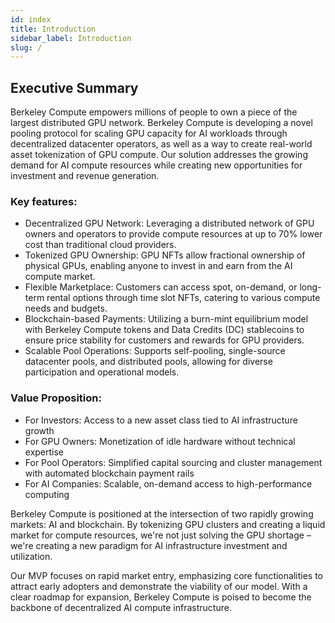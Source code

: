 ```yaml
---
id: index
title: Introduction
sidebar_label: Introduction
slug: /
---
```


## Executive Summary

Berkeley Compute empowers millions of people to own a piece of the largest distributed GPU network. Berkeley Compute is developing a novel pooling protocol for scaling GPU capacity for AI workloads through decentralized datacenter operators, as well as a way to create real-world asset tokenization of GPU compute. Our solution addresses the growing demand for AI compute resources while creating new opportunities for investment and revenue generation.

### Key features:

- Decentralized GPU Network: Leveraging a distributed network of GPU owners and operators to provide compute resources at up to 70% lower cost than traditional cloud providers.
- Tokenized GPU Ownership: GPU NFTs allow fractional ownership of physical GPUs, enabling anyone to invest in and earn from the AI compute market.
- Flexible Marketplace: Customers can access spot, on-demand, or long-term rental options through time slot NFTs, catering to various compute needs and budgets.
- Blockchain-based Payments: Utilizing a burn-mint equilibrium model with Berkeley Compute tokens and Data Credits (DC) stablecoins to ensure price stability for customers and rewards for GPU providers.
- Scalable Pool Operations: Supports self-pooling, single-source datacenter pools, and distributed pools, allowing for diverse participation and operational models.

### Value Proposition:

- For Investors: Access to a new asset class tied to AI infrastructure growth
- For GPU Owners: Monetization of idle hardware without technical expertise
- For Pool Operators: Simplified capital sourcing and cluster management with automated blockchain payment rails
- For AI Companies: Scalable, on-demand access to high-performance computing

Berkeley Compute is positioned at the intersection of two rapidly growing markets: AI and blockchain. By tokenizing GPU clusters and creating a liquid market for compute resources, we're not just solving the GPU shortage – we're creating a new paradigm for AI infrastructure investment and utilization.

Our MVP focuses on rapid market entry, emphasizing core functionalities to attract early adopters and demonstrate the viability of our model. With a clear roadmap for expansion, Berkeley Compute is poised to become the backbone of decentralized AI compute infrastructure.
